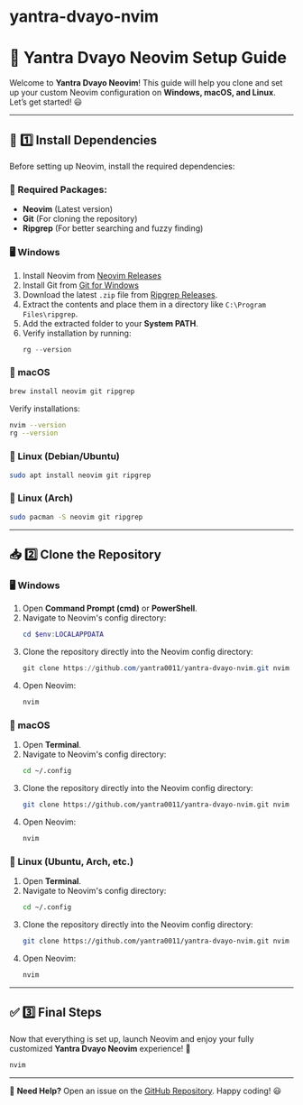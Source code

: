 # yantra-dvayo-nvim

# 🚀 Yantra Dvayo Neovim Setup Guide

Welcome to **Yantra Dvayo Neovim**! This guide will help you clone and set up your custom Neovim configuration on **Windows, macOS, and Linux**. Let’s get started! 😃

---

## 🔧 1️⃣ Install Dependencies

Before setting up Neovim, install the required dependencies:

### 📌 Required Packages:
- **Neovim** (Latest version)
- **Git** (For cloning the repository)
- **Ripgrep** (For better searching and fuzzy finding)

### 🖥️ Windows
1. Install Neovim from [Neovim Releases](https://github.com/neovim/neovim/releases)
2. Install Git from [Git for Windows](https://git-scm.com/download/win)
3. Download the latest `.zip` file from [Ripgrep Releases](https://github.com/BurntSushi/ripgrep/releases).
4. Extract the contents and place them in a directory like `C:\Program Files\ripgrep`.
5. Add the extracted folder to your **System PATH**.
6. Verify installation by running:
   ```powershell
   rg --version
   ```

### 🍏 macOS
```sh
brew install neovim git ripgrep
```
Verify installations:
```sh
nvim --version
rg --version
```

### 🐧 Linux (Debian/Ubuntu)
```sh
sudo apt install neovim git ripgrep
```

### 🐧 Linux (Arch)
```sh
sudo pacman -S neovim git ripgrep
```

---

## 📥 2️⃣ Clone the Repository

### 🖥️ Windows
1. Open **Command Prompt (cmd)** or **PowerShell**.
2. Navigate to Neovim's config directory:
   ```powershell
   cd $env:LOCALAPPDATA
   ```
3. Clone the repository directly into the Neovim config directory:
   ```powershell
   git clone https://github.com/yantra0011/yantra-dvayo-nvim.git nvim
   ```
4. Open Neovim:
   ```sh
   nvim
   ```

### 🍏 macOS
1. Open **Terminal**.
2. Navigate to Neovim's config directory:
   ```sh
   cd ~/.config
   ```
3. Clone the repository directly into the Neovim config directory:
   ```sh
   git clone https://github.com/yantra0011/yantra-dvayo-nvim.git nvim
   ```
4. Open Neovim:
   ```sh
   nvim
   ```

### 🐧 Linux (Ubuntu, Arch, etc.)
1. Open **Terminal**.
2. Navigate to Neovim's config directory:
   ```sh
   cd ~/.config
   ```
3. Clone the repository directly into the Neovim config directory:
   ```sh
   git clone https://github.com/yantra0011/yantra-dvayo-nvim.git nvim
   ```
4. Open Neovim:
   ```sh
   nvim
   ```

---

## ✅ 3️⃣ Final Steps
Now that everything is set up, launch Neovim and enjoy your fully customized **Yantra Dvayo Neovim** experience! 🚀
```sh
nvim
```

---

🎯 **Need Help?** Open an issue on the [GitHub Repository](https://github.com/yantra0011/yantra-dvayo-nvim). Happy coding! 😃
